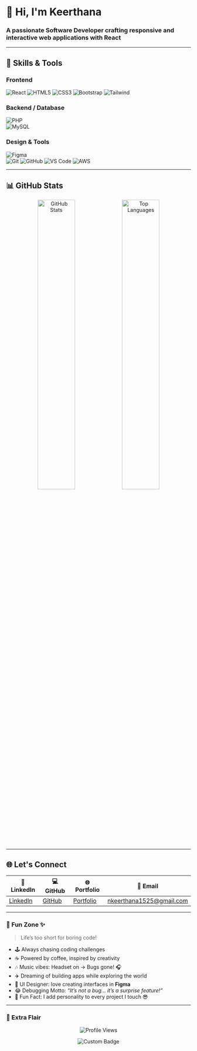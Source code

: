 # 👋 Hi, I'm Keerthana  
### A passionate Software Developer crafting responsive and interactive web applications with **React**
---

## 🚀 Skills & Tools

### Frontend
![React](https://img.shields.io/badge/-React-61DAFB?logo=react&logoColor=000) 
![HTML5](https://img.shields.io/badge/-HTML5-E34F26?logo=html5&logoColor=fff) 
![CSS3](https://img.shields.io/badge/-CSS3-1572B6?logo=css3) 
![Bootstrap](https://img.shields.io/badge/-Bootstrap-7952B3?logo=bootstrap&logoColor=fff) 
![Tailwind](https://img.shields.io/badge/-TailwindCSS-06B6D4?logo=tailwind-css&logoColor=fff)  

### Backend / Database
![PHP](https://img.shields.io/badge/-PHP-777BB4?logo=php&logoColor=fff)  
![MySQL](https://img.shields.io/badge/-MySQL-4479A1?logo=mysql&logoColor=fff)  

### Design & Tools
![Figma](https://img.shields.io/badge/-Figma-F24E1E?logo=figma&logoColor=fff)  
![Git](https://img.shields.io/badge/-Git-F05032?logo=git&logoColor=fff) 
![GitHub](https://img.shields.io/badge/-GitHub-181717?logo=github&logoColor=fff) 
![VS Code](https://img.shields.io/badge/-VS%20Code-007ACC?logo=visual-studio-code&logoColor=fff) 
![AWS](https://img.shields.io/badge/-AWS-232F3E?logo=amazon-aws&logoColor=FF9900)  

---

## 📊 GitHub Stats
<p align="center">
  <img src="https://github-readme-stats.vercel.app/api?username=keerthu1501&show_icons=true&theme=radical" alt="GitHub Stats" width="45%">
  <img src="https://github-readme-stats.vercel.app/api/top-langs/?username=keerthu1501&layout=compact&theme=radical" alt="Top Languages" width="45%">
</p>

---

## 🌐 Let's Connect 
| 💼 LinkedIn | 💻 GitHub | 🌐 Portfolio | 📧 Email |
|-------------|-----------|--------------|----------|
| [LinkedIn](https://www.linkedin.com/in/keerthana-nainiyappan/) | [GitHub](https://github.com/keerthu1501) | [Portfolio](https://yourwebsite.com) | nkeerthana1525@gmail.com |

---

### 🎉 Fun Zone ✨
> Life’s too short for boring code!  

- 🕹️ Always chasing coding challenges  
- ☕ Powered by coffee, inspired by creativity  
- 🎶 Music vibes: Headset on → Bugs gone! 🎧  
- ✈️ Dreaming of building apps while exploring the world  
- 🎨 UI Designer: love creating interfaces in **Figma**  
- 😂 Debugging Motto: *“It’s not a bug… it’s a surprise feature!”*  
- 🌟 Fun Fact: I add personality to every project I touch 😎  

---

### 🌈 Extra Flair
<p align="center">
  <img src="https://komarev.com/ghpvc/?username=keerthu1501&color=brightgreen" alt="Profile Views">
</p>

<p align="center">
  <img src="https://img.shields.io/badge/💻-Code%20With%20Passion-%23007ACC?style=for-the-badge&logo=visual-studio-code" alt="Custom Badge">
</p>

